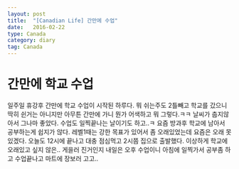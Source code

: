 ```yaml
---
layout: post
title:  "[Canadian Life] 간만에 수업"
date:   2016-02-22
type: Canada
category: diary
tag: Canada
---
```


# 간만에 학교 수업

일주일 휴강후 간만에 학교 수업이 시작된 하루다. 뭐 쉬는주도 2틀빼고 학교를 갔으니 딱히 쉰거는 아니지만 아무튼 간만에 가니 뭔가 어색하고 뭐 그렇다.ㅋㅋ 날씨가 춥지않아서 그나마 좋았다. 수업도 일찍끝나는 날이기도 하고..ㅋ 요즘 방과후 학교에 남아서 공부하는게 쉽지가 않다. 레벨1때는 강한 목표가 있어서 좀 오래있었는데 요즘은 오래 못있겠다. 오늘도 12시에 끝나고 대충 점심먹고 2시쯤 집으로 출발했다. 이상하게 학교에 오래있고 싶지 않은.. 게을러 진거인지 내일은 오후 수업이니 아침에 일찍가서 공부좀 하고 수업끝나고 마트에 장보러 고고..